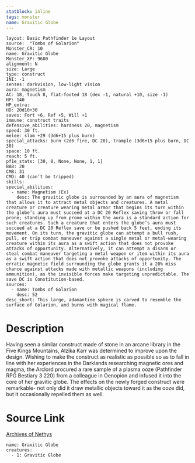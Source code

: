 ```yaml
---
statblock: inline
tags: monster
name: Gravitic Globe
---
```

```statblock
layout: Basic Pathfinder 1e Layout
source:  "Tombs of Golarion"
Monster_CR: 10
name: Gravitic Globe
Monster_XP: 9600
alignment: N
size: Large
type: construct
INI: -1
senses: darkvision, low-light vision
aura: magnetism
AC: 18, touch 8, flat-footed 18 (dex -1, natural +10, size -1)
HP: 140
HP_extra: 
HD: 20d10+30
saves: Fort +6, Ref +5, Will +1
immune: construct traits
defensive_abilities: hardness 20, magnetism
speed: 30 ft.
melee: slam +29 (3d6+15 plus burn)
special_attacks: burn (2d6 fire, DC 20), trample (3d6+15 plus burn, DC 30)
space: 10 ft.
reach: 5 ft.
pf1e_stats: [30, 8, None, None, 1, 1]
BAB: 20
CMB: 31
CMD: 40 (can’t be tripped)
skills: 
special_abilities:
  - name: Magnetism (Ex)
    desc: The gravitic globe is surrounded by an aura of magnetism that allows it to attract metal objects and creatures. A metal creature or creature wearing metal armor that begins its turn within the globe’s aura must succeed at a DC 20 Reflex saving throw or fall prone; standing up from prone within the aura is a standard action for such creatures. Such a creature that enters the globe’s aura must succeed at a DC 20 Reflex save or be pushed back 5 feet, ending its movement. On its turn, the gravitic globe can attempt a bull rush, pull, or trip combat maneuver against a single metal or metal-wearing creature within its aura as a swift action that does not provoke attacks of opportunity. Alternatively, it can attempt a disarm or steal combat maneuver targeting a metal weapon or item within its aura as a swift action that does not provoke attacks of opportunity. The erratic magnetic field surrounding the globe grants it a 20% miss chance against attacks made with metallic weapons (including ammunition), as the invisible forces make targeting unpredictable. The save DC is Constitution-based.
sources:
  - name: Tombs of Golarion
    desc: 52
desc_short: This large, adamantine sphere is carved to resemble the surface of Golarion, and burns with magical flame.
```
# Description
Having seen a similar construct made of stone in an arcane library in the Five Kings Mountains, Alzika Karr was determined to improve upon the design. Wishing to make the construct as realistic as possible so as to fall in line with her experiences in the Darklands researching magnetic ores and magma, the Arclord procured a rare sample of a plasma ooze (Pathfinder RPG Bestiary 3 220) from a colleague in Oenopion and infused it into the core of her gravitic globe. The effects on the newly forged construct were remarkable- not only did it draw metallic objects toward it as the ooze did, but it occasionally repelled them as well.
# Source Link
[Archives of Nethys](https://aonprd.com/MonsterDisplay.aspx?ItemName=Gravitic%20Globe)
```encounter-table
name: Gravitic Globe
creatures:
  - 1: Gravitic Globe
```
